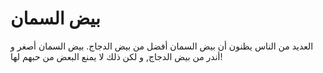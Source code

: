 # بيض السمان

العديد من الناس يظنون أن بيض السمان أفضل من بيض الدجاج. بيض السمان أصغر و أندر
من بيض الدجاج, و لكن ذلك لا يمنع البعض من حبهم لها!
